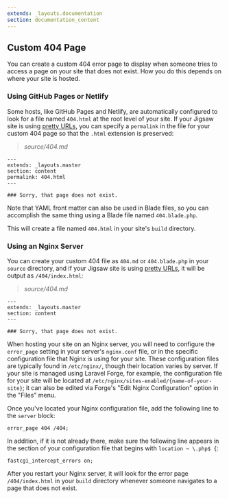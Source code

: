 ```yaml
---
extends: _layouts.documentation
section: documentation_content
---
```


## Custom 404 Page

You can create a custom 404 error page to display when someone tries to access a page on your site that does not exist. How you do this depends on where your site is hosted.

### Using GitHub Pages or Netlify

Some hosts, like GitHub Pages and Netlify, are automatically configured to look for a file named `404.html` at the root level of your site. If your Jigsaw site is using [pretty URLs](/docs/pretty-urls), you can specify a `permalink` in the file for your custom 404 page so that the `.html` extension is preserved:

> _source/404.md_

```
---
extends: _layouts.master
section: content
permalink: 404.html
---

### Sorry, that page does not exist.
```

Note that YAML front matter can also be used in Blade files, so you can accomplish the same thing using a Blade file named `404.blade.php`.

This will create a file named `404.html` in your site's `build` directory.

### Using an Nginx Server

You can create your custom 404 file as `404.md` or `404.blade.php` in your `source` directory, and if your Jigsaw site is using [pretty URLs](/docs/pretty-urls), it will be output as `/404/index.html`:

> _source/404.md_

```
---
extends: _layouts.master
section: content
---

### Sorry, that page does not exist.
```

When hosting your site on an Nginx server, you will need to configure the `error_page` setting in your server's `nginx.conf` file, or in the specific configuration file that Nginx is using for your site. These configuration files are typically found in `/etc/nginx/`, though their location varies by server. If your site is managed using Laravel Forge, for example, the configuration file for your site will be located at `/etc/nginx/sites-enabled/{name-of-your-site}`; it can also be edited via Forge's "Edit Nginx Configuration" option in the "Files" menu.

Once you've located your Nginx configuration file, add the following line to the `server` block:

```
error_page 404 /404;
```

In addition, if it is not already there, make sure the following line appears in the section of your configuration file that begins with `location ~ \.php$ {`:

```
fastcgi_intercept_errors on;
```

After you restart your Nginx server, it will look for the error page `/404/index.html` in your `build` directory whenever someone navigates to a page that does not exist.

